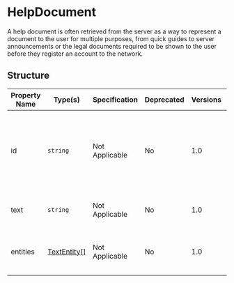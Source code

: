 # HelpDocument

A help document is often retrieved from the server as a way to
represent a document to the user for multiple purposes, from quick
guides to server announcements or the legal documents required to
be shown to the user before they register an account to the network.

## Structure

| Property Name | Type(s)                       | Specification  | Deprecated | Versions | Description                                                                   |
|---------------|-------------------------------|----------------|------------|----------|-------------------------------------------------------------------------------|
| id            | `string`                      | Not Applicable | No         | 1.0      | The ID of the document, if the document gets updated then the ID will change. |
| text          | `string`                      | Not Applicable | No         | 1.0      | The text contents of the document                                             |
| entities      | [TextEntity[]](TextEntity.md) | Not Applicable | No         | 1.0      | An array of text entities being represented in the text                       |